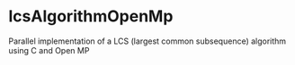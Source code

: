# lcsAlgorithmOpenMp
Parallel implementation of a LCS (largest common subsequence) algorithm using C and Open MP
